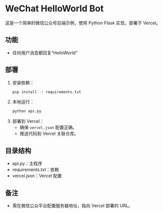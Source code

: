 # WeChat HelloWorld Bot

这是一个简单的微信公众号后端示例，使用 Python Flask 实现，部署于 Vercel。

## 功能
- 任何用户消息都回复“HelloWorld”

## 部署
1. 安装依赖：
   ```bash
   pip install -r requirements.txt
   ```
2. 本地运行：
   ```bash
   python api.py
   ```
3. 部署到 Vercel：
   - 确保 `vercel.json` 配置正确。
   - 推送代码到 Vercel 关联仓库。

## 目录结构
- api.py：主程序
- requirements.txt：依赖
- vercel.json：Vercel 配置

## 备注
- 需在微信公众平台配置服务器地址，指向 Vercel 部署的 URL。
